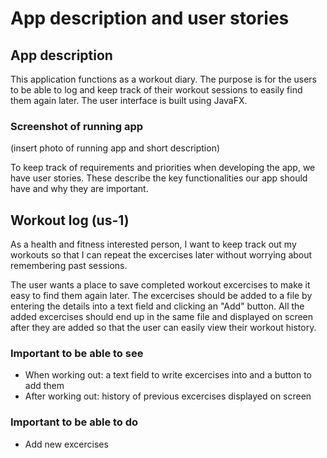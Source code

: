 # App description and user stories

## App description

This application functions as a workout diary. The purpose is for the users to be able to log and keep track of their workout sessions to easily find them again later. The user interface is built using JavaFX.

### Screenshot of running app

(insert photo of running app and short description)

To keep track of requirements and priorities when developing the app, we have user stories. These describe the key functionalities our app should have and why they are important.

## Workout log (us-1)

As a health and fitness interested person, I want to keep track out my workouts so that I can repeat the excercises later without worrying about remembering past sessions.

The user wants a place to save completed workout excercises to make it easy to find them again later. The excercises should be added to a file by entering the details into a text field and clicking an "Add" button. All the added excercises should end up in the same file and displayed on screen after they are added so that the user can easily view their workout history.

### Important to be able to see

- When working out: a text field to write excercises into and a button to add them
- After working out: history of previous excercises displayed on screen

### Important to be able to do
  
- Add new excercises

